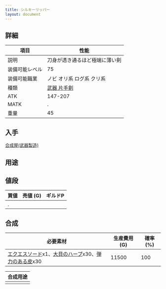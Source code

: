 ```yaml
---
title: シルキーリッパー
layout: document
---
```

## 詳細


|項目|性能|
|---|---|
|説明|刀身が透き通るほど極端に薄い剣|
|装備可能レベル|75|
|装備可能職業|ノビ オリ系 ログ系 クリ系|
|種類|[武器 片手剣](武器(片手剣))|
|ATK|147-207|
|MATK|.|
|重量|45|

## 入手

[合成屋(武器製造)](合成屋(武器製造))

## 用途


## 値段


|買値|売値 (G)|ギルドP|
|---|---|---|
|.|||
	

## 合成


|必要素材|生産費用 (G)|確率 (%)|
|---|---|---|
|[エクエスソード](エクエスソード)x1、[大貝のハープ](大貝のハープ)x30、[弾力のある皮](弾力のある皮)x30|11500|100|


|合成用途|
|---|
||

